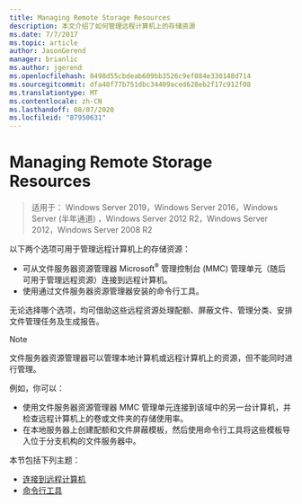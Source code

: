 ```yaml
---
title: Managing Remote Storage Resources
description: 本文介绍了如何管理远程计算机上的存储资源
ms.date: 7/7/2017
ms.topic: article
author: JasonGerend
manager: brianlic
ms.author: jgerend
ms.openlocfilehash: 8498d55cbdeab609bb3526c9ef884e330148d714
ms.sourcegitcommit: dfa48f77b751dbc34409aced628eb2f17c912f08
ms.translationtype: MT
ms.contentlocale: zh-CN
ms.lasthandoff: 08/07/2020
ms.locfileid: "87950631"
---
```

# <a name="managing-remote-storage-resources"></a>Managing Remote Storage Resources

> 适用于： Windows Server 2019，Windows Server 2016，Windows Server (半年通道) ，Windows Server 2012 R2，Windows Server 2012，Windows Server 2008 R2

以下两个选项可用于管理远程计算机上的存储资源：

-   可从文件服务器资源管理器 Microsoft<sup>®</sup> 管理控制台 (MMC) 管理单元（随后可用于管理远程资源）连接到远程计算机。
-   使用通过文件服务器资源管理器安装的命令行工具。

无论选择哪个选项，均可借助这些远程资源处理配额、屏蔽文件、管理分类、安排文件管理任务及生成报告。

> [!Note]
> 文件服务器资源管理器可以管理本地计算机或远程计算机上的资源，但不能同时进行管理。

例如，你可以：

-   使用文件服务器资源管理器 MMC 管理单元连接到该域中的另一台计算机，并检查远程计算机上的卷或文件夹的存储使用率。
-   在本地服务器上创建配额和文件屏蔽模板，然后使用命令行工具将这些模板导入位于分支机构的文件服务器中。

本节包括下列主题：

-   [连接到远程计算机](connect-to-remote-computer.md)
-   [命令行工具](command-line-tools.md)
